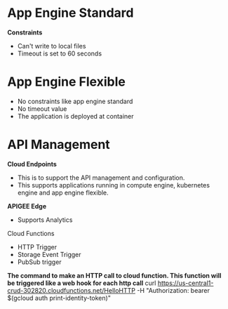 # App Engine Standard

<b>Constraints</b>

- Can't write to local files
- Timeout is set to 60 seconds

# App Engine Flexible

- No constraints like app engine standard
- No timeout value
- The application is deployed at container

# API Management
<b> Cloud Endpoints </b>

- This is to support the API management and configuration.
- This supports applications running in compute engine, kubernetes engine and app engine flexible.

<b> APIGEE Edge</b>
- Supports Analytics


Cloud Functions
- HTTP Trigger
- Storage Event Trigger
- PubSub trigger

<b>The command to make an HTTP call to cloud function. This function will be triggered like a web hook for each http call</b>
curl https://us-central1-crud-302820.cloudfunctions.net/HelloHTTP -H "Authorization: bearer $(gcloud auth print-identity-token)"
